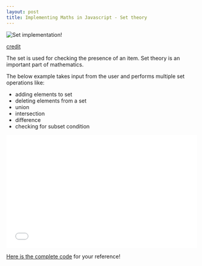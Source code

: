 ```yaml
---
layout: post
title: Implementing Maths in Javascript - Set theory
---
```



![Set implementation!](https://upload.wikimedia.org/wikipedia/commons/3/37/Example_of_a_set.svg)

[credit](https://en.wikipedia.org/wiki/Set_(mathematics))

The set is used for checking the presence of an item. Set theory is an important part of mathematics.

The below example takes input from the user and performs multiple set operations like:

- adding elements to set
- deleting elements from a set
- union
- intersection
- difference
- checking for subset condition

<iframe width="100%" height="300" src="//jsfiddle.net/xameeramir/sn1oL9uw/embedded/result/" allowfullscreen="allowfullscreen" allowpaymentrequest frameborder="0"></iframe>

[Here is the complete code](https://jsfiddle.net/xameeramir/sn1oL9uw/) for your reference!